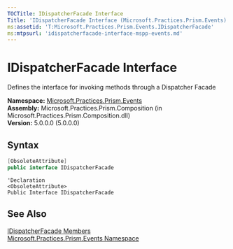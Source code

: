 ```yaml
---
TOCTitle: IDispatcherFacade Interface
Title: 'IDispatcherFacade Interface (Microsoft.Practices.Prism.Events)'
ms:assetid: 'T:Microsoft.Practices.Prism.Events.IDispatcherFacade'
ms:mtpsurl: 'idispatcherfacade-interface-mspp-events.md'
---
```



# IDispatcherFacade Interface

Defines the interface for invoking methods through a Dispatcher Facade

**Namespace:** [Microsoft.Practices.Prism.Events](/patterns-practices/reference/mspp-events-namespace)  
**Assembly:** Microsoft.Practices.Prism.Composition (in Microsoft.Practices.Prism.Composition.dll)  
**Version:** 5.0.0.0 (5.0.0.0)

## Syntax

```C#
[ObsoleteAttribute]
public interface IDispatcherFacade
```
```VB
'Declaration
<ObsoleteAttribute> 
Public Interface IDispatcherFacade
```

## See Also

[IDispatcherFacade Members](/patterns-practices/reference/idispatcherfacade-members-mspp-events)  
[Microsoft.Practices.Prism.Events Namespace](/patterns-practices/reference/mspp-events-namespace)